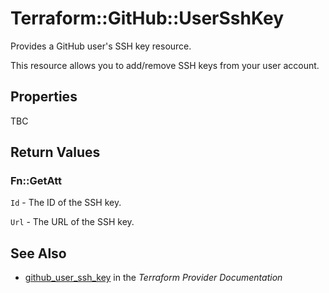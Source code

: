 # Terraform::GitHub::UserSshKey

Provides a GitHub user's SSH key resource.

This resource allows you to add/remove SSH keys from your user account.

## Properties

TBC

## Return Values

### Fn::GetAtt

`Id` - The ID of the SSH key.

`Url` - The URL of the SSH key.

## See Also

* [github_user_ssh_key](https://www.terraform.io/docs/providers/github/r/user_ssh_key.html) in the _Terraform Provider Documentation_